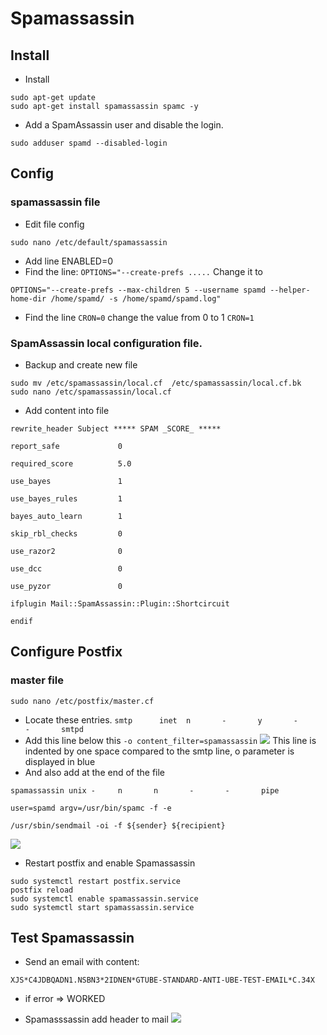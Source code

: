# Spamassassin
## Install
-  Install 
```
sudo apt-get update
sudo apt-get install spamassassin spamc -y
```
- Add a SpamAssassin user and disable the login.
```
sudo adduser spamd --disabled-login
```
## Config
### spamassassin file
- Edit file config
```
sudo nano /etc/default/spamassassin
```
- Add line ENABLED=0
- Find the line: `OPTIONS="--create-prefs .....` 
Change it to 
```
OPTIONS="--create-prefs --max-children 5 --username spamd --helper-home-dir /home/spamd/ -s /home/spamd/spamd.log"
```
- Find the line `CRON=0` change the value from 0 to 1 `CRON=1`

### SpamAssassin local configuration file.
- Backup and create new file 
```
sudo mv /etc/spamassassin/local.cf  /etc/spamassassin/local.cf.bk
sudo nano /etc/spamassassin/local.cf 
```
- Add content into file
```
rewrite_header Subject ***** SPAM _SCORE_ *****

report_safe             0

required_score          5.0

use_bayes               1

use_bayes_rules         1

bayes_auto_learn        1

skip_rbl_checks         0

use_razor2              0

use_dcc                 0

use_pyzor               0

ifplugin Mail::SpamAssassin::Plugin::Shortcircuit

endif
```
## Configure Postfix
### master file
```
sudo nano /etc/postfix/master.cf
```
- Locate these entries.
`smtp      inet  n       -       y       -       -       smtpd`
- Add this line below this
`-o content_filter=spamassassin`
![](https://hackmd.io/_uploads/rkbKyABB2.png)
This line is indented by one space compared to the smtp line, o parameter is displayed in blue  
- And also add at the end of the file
```
spamassassin unix -     n       n       -       -       pipe

user=spamd argv=/usr/bin/spamc -f -e  

/usr/sbin/sendmail -oi -f ${sender} ${recipient}

```
![](https://hackmd.io/_uploads/Hkc7eAHrh.png)

- Restart postfix and enable Spamassassin
```
sudo systemctl restart postfix.service
postfix reload
sudo systemctl enable spamassassin.service
sudo systemctl start spamassassin.service
```
## Test Spamassassin
- Send an email with content:
```
XJS*C4JDBQADN1.NSBN3*2IDNEN*GTUBE-STANDARD-ANTI-UBE-TEST-EMAIL*C.34X
```
- if error => WORKED 

- Spamasssassin add header to mail
![](https://hackmd.io/_uploads/rJ_fzABS3.png)
